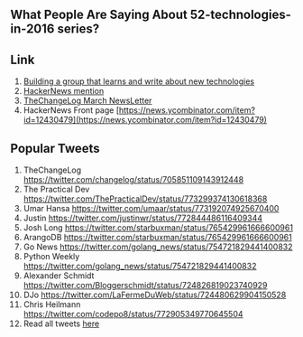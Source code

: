 What People Are Saying About 52-technologies-in-2016 series?
---

## Link

1. [Building a group that learns and write about new technologies](https://www.v2ex.com/t/274467)
2. [HackerNews mention](https://news.ycombinator.com/item?id=11559777)
3. [TheChangeLog March NewsLetter](http://email.changelog.com/t/ViewEmail/t/C919E40148EF9E0B/B7C81A4C9BD39AC4C68C6A341B5D209E)
4. HackerNews Front page [https://news.ycombinator.com/item?id=12430479](https://news.ycombinator.com/item?id=12430479)


Popular Tweets
---

1. TheChangeLog https://twitter.com/changelog/status/705851109143912448
2. The Practical Dev https://twitter.com/ThePracticalDev/status/773299374130618368
3. Umar Hansa https://twitter.com/umaar/status/773192074925670400
4. Justin https://twitter.com/justinwr/status/772844486116409344
5. Josh Long https://twitter.com/starbuxman/status/765429961666600961
6. ArangoDB https://twitter.com/starbuxman/status/765429961666600961
7. Go News https://twitter.com/golang_news/status/754721829441400832
8. Python Weekly https://twitter.com/golang_news/status/754721829441400832
9. Alexander Schmidt https://twitter.com/Bloggerschmidt/status/724826819023740929
10. DJo https://twitter.com/LaFermeDuWeb/status/724480629904150528
11. Chris Heilmann https://twitter.com/codepo8/status/772905349770645504
12. Read all tweets [here](https://twitter.com/search?vertical=default&q=52-technologies-in-2016&src=typd)
